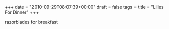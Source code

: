+++
date = "2010-09-29T08:07:39+00:00"
draft = false
tags = 
title = "Lilies For Dinner"
+++
<p>razorblades for breakfast</p> 